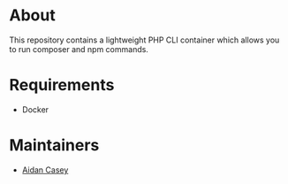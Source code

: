 # About
This repository contains a lightweight PHP CLI container which allows you to run composer and npm commands.

# Requirements
- Docker

# Maintainers
- [Aidan Casey](https://github.com/aidan-casey)
